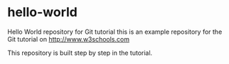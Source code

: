 # hello-world
Hello World repository for  Git tutorial
this is an example repository for the Git tutorial on http://www.w3schools.com

This repository is built step by step in the tutorial.